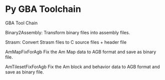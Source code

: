 
# Py GBA Toolchain
GBA Tool Chain

Binary2Assembly:
Transform binary files into assembly files.

Strasm:
Convert Strasm files to C source files + header file

AmMapFixForAgb
Fix the Am Map data to AGB format and save as binary file.

AmTilesetFixForAgb
Fix the Am block and behavior data to AGB format and save as binary file.
